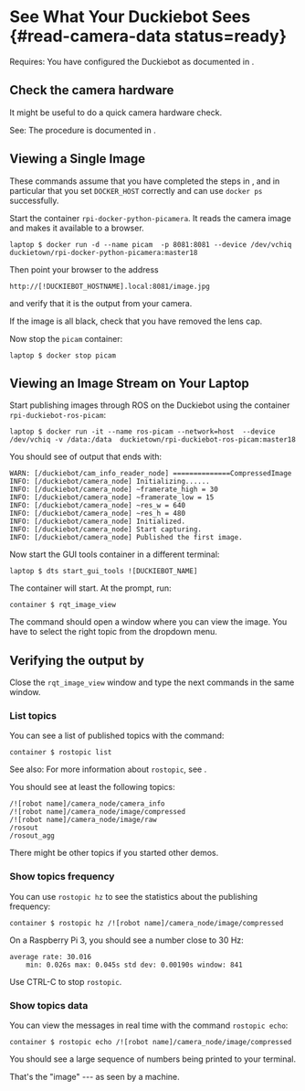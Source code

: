 # See What Your Duckiebot Sees {#read-camera-data status=ready}


<div class='requirements' markdown='1'>

Requires: You have configured the Duckiebot as documented in [](#setup-duckiebot).

</div>


## Check the camera hardware

It might be useful to do a quick camera hardware check.

See: The procedure is documented in [](#howto-mount-camera).


## Viewing a Single Image


These commands assume that you have completed the steps in [](#docker-setup),
and in particular that you set `DOCKER_HOST` correctly and can use `docker ps` successfully.
 
Start the container `rpi-docker-python-picamera`. It reads the camera
image and makes it available to a browser.

    laptop $ docker run -d --name picam  -p 8081:8081 --device /dev/vchiq duckietown/rpi-docker-python-picamera:master18


Then point your browser to the address 

    http://[!DUCKIEBOT_HOSTNAME].local:8081/image.jpg 
    
and verify that it is the output from your camera.

If the image is all black, check that you have removed the lens cap. 


Now stop the `picam` container:

    laptop $ docker stop picam



## Viewing an Image Stream on Your Laptop

Start publishing images through ROS on the Duckiebot using
the container `rpi-duckiebot-ros-picam`:


    laptop $ docker run -it --name ros-picam --network=host  --device /dev/vchiq -v /data:/data  duckietown/rpi-duckiebot-ros-picam:master18 


You should see of output that ends with:

    WARN: [/duckiebot/cam_info_reader_node] ==============CompressedImage
    INFO: [/duckiebot/camera_node] Initializing......
    INFO: [/duckiebot/camera_node] ~framerate_high = 30 
    INFO: [/duckiebot/camera_node] ~framerate_low = 15 
    INFO: [/duckiebot/camera_node] ~res_w = 640 
    INFO: [/duckiebot/camera_node] ~res_h = 480 
    INFO: [/duckiebot/camera_node] Initialized.
    INFO: [/duckiebot/camera_node] Start capturing.
    INFO: [/duckiebot/camera_node] Published the first image.


Now start the GUI tools container in a different terminal:


    laptop $ dts start_gui_tools ![DUCKIEBOT_NAME]


The container will start. At the prompt, run:


    container $ rqt_image_view


The command should open a window where you can view the image.
You have to select the right topic from the dropdown menu. 

## Verifying the output by 

Close the `rqt_image_view` window and type the next commands in the same
window.

 
### List topics

You can see a list of published topics with the command:

    container $ rostopic list

See also: For more information about `rostopic`, see [](+software_reference#rostopic).

You should see at least the following topics:

    /![robot name]/camera_node/camera_info
    /![robot name]/camera_node/image/compressed
    /![robot name]/camera_node/image/raw
    /rosout
    /rosout_agg
    
There might be other topics if you started other demos.

### Show topics frequency

You can use `rostopic hz` to see the statistics about the publishing frequency:

    container $ rostopic hz /![robot name]/camera_node/image/compressed

On a Raspberry Pi 3, you should see a number close to 30 Hz:

    average rate: 30.016
        min: 0.026s max: 0.045s std dev: 0.00190s window: 841

Use CTRL-C to stop `rostopic`.

### Show topics data

You can view the messages in real time with the command `rostopic echo`:

    container $ rostopic echo /![robot name]/camera_node/image/compressed

You should see a large sequence of numbers being printed to your terminal.

That's the "image" --- as seen by a machine.



